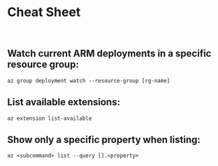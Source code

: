 # Cheat Sheet

<br>

## Watch current ARM deployments in a specific resource group:
```shell
az group deployment watch --resource-group [rg-name]
```

## List available extensions:
```shell
az extension list-available
```

## Show only a specific property when listing:
```shell
az <subcommand> list --query [].<property>
```

<br>

<!-- 
## FYLL PÅ! Kolla igenom om fler vettiga extensions! az aks användbara! Även allt som rör deploy!
-->